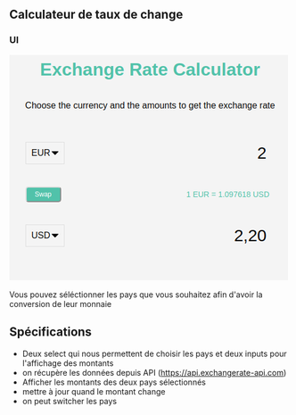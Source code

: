 ## Calculateur de taux de change

### UI
![](img/ui.png?raw=true)

Vous pouvez séléctionner les pays que vous souhaitez afin d'avoir la conversion de leur monnaie

## Spécifications

- Deux select qui nous permettent de choisir les pays et deux inputs pour l'affichage des montants
- on récupère les données depuis API (https://api.exchangerate-api.com)
- Afficher les montants des deux pays sélectionnés
- mettre à jour quand le montant change
- on peut switcher les pays
